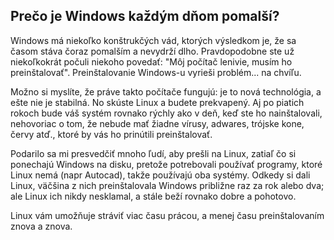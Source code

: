 ﻿<?php require("../../entete.php"); ?> <?php require("../../base.php"); ?> <?php require("../../fonctions.php"); ?>

<div id="corps">

<h2>Prečo je Windows každým dňom pomalší?</h2>

Windows má niekoľko konštrukčých vád, ktorých výsledkom je, že sa časom stáva čoraz pomalším a nevydrží dlho. Pravdopodobne ste už niekoľkokrát počuli niekoho povedať: "Môj počítač lenivie, musím ho preinštalovať". Preinštalovanie Windows-u vyrieši problém... na chvíľu.

Možno si myslíte, že práve takto počítače fungujú: je to nová technológia, a ešte nie je stabilná. No skúste  Linux a budete prekvapený. Aj po piatich rokoch bude váš systém rovnako rýchly ako v deň, keď ste ho nainštalovali, nehovoriac o tom, že nebude mať žiadne vírusy, adwares, trójske kone, červy atď., ktoré by vás ho prinútili preinštalovať.

Podarilo sa mi presvedčiť mnoho ľudí, aby prešli na Linux, zatiaľ čo si ponechajú Windows na disku, pretože potrebovali používať programy, ktoré Linux nemá (napr Autocad), takže používajú oba systémy. Odkedy si dali Linux, väčšina z nich preinštalovala Windows približne raz za rok alebo dva; ale Linux ich nikdy nesklamal, a stále beží rovnako dobre a pohotovo.

Linux vám umožňuje stráviť viac času prácou, a menej času preinštalovaním znova a znova.

</div>


